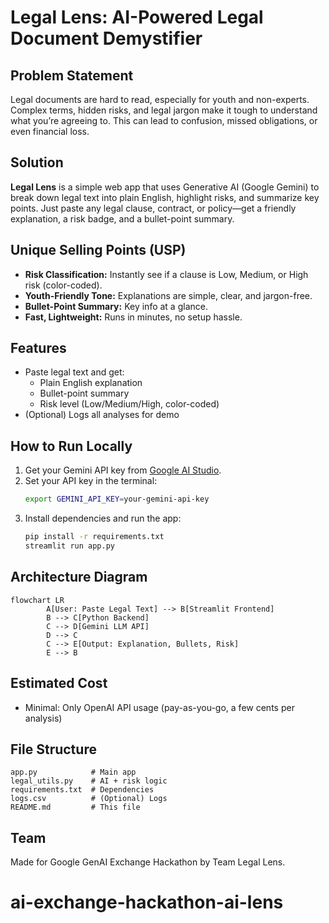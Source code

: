 # Legal Lens: AI-Powered Legal Document Demystifier

## Problem Statement
Legal documents are hard to read, especially for youth and non-experts. Complex terms, hidden risks, and legal jargon make it tough to understand what you’re agreeing to. This can lead to confusion, missed obligations, or even financial loss.

## Solution
**Legal Lens** is a simple web app that uses Generative AI (Google Gemini) to break down legal text into plain English, highlight risks, and summarize key points. Just paste any legal clause, contract, or policy—get a friendly explanation, a risk badge, and a bullet-point summary.

## Unique Selling Points (USP)
- **Risk Classification:** Instantly see if a clause is Low, Medium, or High risk (color-coded).
- **Youth-Friendly Tone:** Explanations are simple, clear, and jargon-free.
- **Bullet-Point Summary:** Key info at a glance.
- **Fast, Lightweight:** Runs in minutes, no setup hassle.

## Features
- Paste legal text and get:
	- Plain English explanation
	- Bullet-point summary
	- Risk level (Low/Medium/High, color-coded)
- (Optional) Logs all analyses for demo

## How to Run Locally
1. Get your Gemini API key from [Google AI Studio](https://aistudio.google.com/app/apikey).
2. Set your API key in the terminal:
	```bash
	export GEMINI_API_KEY=your-gemini-api-key
	```
3. Install dependencies and run the app:
	```bash
	pip install -r requirements.txt
	streamlit run app.py
	```

## Architecture Diagram

```mermaid
flowchart LR
		A[User: Paste Legal Text] --> B[Streamlit Frontend]
		B --> C[Python Backend]
		C --> D[Gemini LLM API]
		D --> C
		C --> E[Output: Explanation, Bullets, Risk]
		E --> B
```

## Estimated Cost
- Minimal: Only OpenAI API usage (pay-as-you-go, a few cents per analysis)

## File Structure
```
app.py            # Main app
legal_utils.py    # AI + risk logic
requirements.txt  # Dependencies
logs.csv          # (Optional) Logs
README.md         # This file
```

## Team
Made for Google GenAI Exchange Hackathon by Team Legal Lens.
# ai-exchange-hackathon-ai-lens